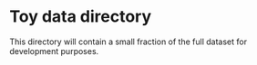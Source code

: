 # Toy data directory

This directory will contain a small fraction of the full dataset for development purposes.